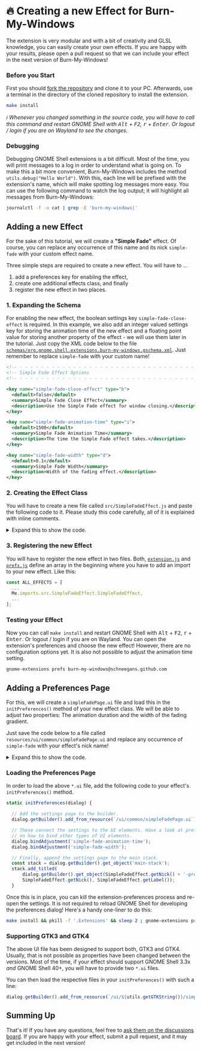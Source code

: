 # 🔥 Creating a new Effect for Burn-My-Windows

The extension is very modular and with a bit of creativity and GLSL knowledge, you can easily create your own effects.
If you are happy with your results, please open a pull request so that we can include your effect in the next version of Burn-My-Windows!

### Before you Start

First you should [fork the repository](https://github.com/Schneegans/Burn-My-Windows/fork) and clone it to your PC.
Afterwards, use a terminal in the directory of the cloned repository to install the extension.

```bash
make install
```

_:information_source: Whenever you changed something in the source code, you will have to call this command and restart GNOME Shell with <kbd>Alt</kbd> + <kbd>F2</kbd>, <kbd>r</kbd> + <kbd>Enter</kbd>.
Or logout / login if you are on Wayland to see the changes._

### Debugging

Debugging GNOME Shell extensions is a bit difficult.
Most of the time, you will print messages to a log in order to understand what is going on.
To make this a bit more convenient, Burn-My-Windows includes the method `utils.debug("Hello World")`.
With this, each line will be prefixed with the extension's name, which will make spotting log messages more easy. You can use the following command to watch the log output; it will highlight all messages from Burn-My-Windows:

```bash
journalctl -f -o cat | grep -E 'burn-my-windows|'
```

## Adding a new Effect

For the sake of this tutorial, we will create a **"Simple Fade"** effect.
Of course, you can replace any occurrence of this name and its nick `simple-fade` with your custom effect name.

Three simple steps are required to create a new effect. 
You will have to ...

1. add a preferences key for enabling the effect,
2. create one additional effects class, and finally
3. register the new effect in two places.

### 1. Expanding the Schema

For enabling the new effect, the boolean settings key `simple-fade-close-effect` is required.
In this example, we also add an integer valued settings key for storing the animation time of the new effect and a floating point value for storing another property of the effect - we will use them later in the tutorial.
Just copy the XML code below to the file [`schemas/org.gnome.shell.extensions.burn-my-windows.gschema.xml`](schemas/org.gnome.shell.extensions.burn-my-windows.gschema.xml).
Just remember to replace `simple-fade` with your custom name!

```xml
<!-- - - - - - - - - - - - - - - - - - - - - - - - - - - - - - - - - - - - - - - - -->
<!-- Simple Fade Effect Options                                                    -->
<!-- - - - - - - - - - - - - - - - - - - - - - - - - - - - - - - - - - - - - - - - -->

<key name="simple-fade-close-effect" type="b">
  <default>false</default>
  <summary>Simple Fade Close Effect</summary>
  <description>Use the Simple Fade effect for window closing.</description>
</key>

<key name="simple-fade-animation-time" type="i">
  <default>1500</default>
  <summary>Simple Fade Animation Time</summary>
  <description>The time the Simple Fade effect takes.</description>
</key>

<key name="simple-fade-width" type="d">
  <default>0.1</default>
  <summary>Simple Fade Width</summary>
  <description>Width of the fading effect.</description>
</key>
```

### 2. Creating the Effect Class

You will have to create a new file called `src/SimpleFadeEffect.js` and paste the following code to it.
Please study this code carefully, all of it is explained with inline comments.

<details>
  <summary>Expand this to show the code.</summary>

```javascript
//////////////////////////////////////////////////////////////////////////////////////////
//          )                                                   (                       //
//       ( /(   (  (               )    (       (  (  (         )\ )    (  (            //
//       )\()) ))\ )(   (         (     )\ )    )\))( )\  (    (()/( (  )\))(  (        //
//      ((_)\ /((_|()\  )\ )      )\  '(()/(   ((_)()((_) )\ )  ((_)))\((_)()\ )\       //
//      | |(_|_))( ((_)_(_/(    _((_))  )(_))  _(()((_|_)_(_/(  _| |((_)(()((_|(_)      //
//      | '_ \ || | '_| ' \))  | '  \()| || |  \ V  V / | ' \)) _` / _ \ V  V (_-<      //
//      |_.__/\_,_|_| |_||_|   |_|_|_|  \_, |   \_/\_/|_|_||_|\__,_\___/\_/\_//__/      //
//                                 |__/                                                 //
//                       Copyright (c) 2021 Simon Schneegans                            //
//          Released under the GPLv3 or later. See LICENSE file for details.            //
//////////////////////////////////////////////////////////////////////////////////////////

'use strict';

const GObject = imports.gi.GObject;

const ExtensionUtils = imports.misc.extensionUtils;
const Me             = imports.misc.extensionUtils.getCurrentExtension();
const utils          = Me.imports.src.utils;

//////////////////////////////////////////////////////////////////////////////////////////
// This effect ...                                                                      //
// <- Please add a description of your effect here ->                                   //
//////////////////////////////////////////////////////////////////////////////////////////

// The shader class for this effect is registered further down in this file.
let Shader = null;

// The effect class is completely static. It can be used to get some metadata (like the
// effect's name or supported GNOME Shell versions), to initialize the respective page of
// the settings dialog, as well as to create the actual shader for the effect.
var SimpleFadeEffect = class SimpleFadeEffect {

  // ---------------------------------------------------------------------------- metadata

  // The effect is available on all GNOME Shell versions supported by this extension.
  static getMinShellVersion() {
    return [3, 36];
  }

  // This will be called in various places where a unique identifier for this effect is
  // required. It should match the prefix of the settings keys which store whether the
  // effect is enabled currently (e.g. the '*-close-effect').
  static getNick() {
    return 'simple-fade';
  }

  // This will be shown in the sidebar of the preferences dialog as well as in the
  // drop-down menus where the user can choose the effect.
  static getLabel() {
    return 'Simple Fade Effect';
  }

  // -------------------------------------------------------------------- API for prefs.js

  // This is called by the preferences dialog. It loads the settings page for this effect,
  // binds all properties to the settings and appends the page to the main stack of the
  // preferences dialog.
  static initPreferences(dialog) {
    // Empty for now... Code is added here later in the tutorial!
  }

  // ---------------------------------------------------------------- API for extension.js

  // This is called from extension.js whenever a window is closed with this effect.
  static createShader(settings) {
    return new Shader(settings);
  }

  // This is also called from extension.js. It is used to tweak the ongoing transitions of
  // the actor - usually windows are faded to transparency and scaled down slightly by
  // GNOME Shell. Here, we modify this behavior as well as the transition duration.
  static tweakTransitions(actor, settings) {
    const animationTime = settings.get_int('simple-fade-animation-time');

    const tweakTransition = (property, value) => {
      const transition = actor.get_transition(property);
      if (transition) {
        transition.set_to(value);
        transition.set_duration(animationTime);
      }
    };

    // We re-target these transitions so that the window is neither scaled nor faded.
    tweakTransition('opacity', 255);
    tweakTransition('scale-x', 1);
    tweakTransition('scale-y', 1);
  }
}


//////////////////////////////////////////////////////////////////////////////////////////
// The shader class for this effect will only be registered in GNOME Shell's process    //
// (not in the preferences process). It's done this way as Clutter may not be installed //
// on the system and therefore the preferences would crash.                             //
//////////////////////////////////////////////////////////////////////////////////////////

if (utils.isInShellProcess()) {

  const Clutter        = imports.gi.Clutter;
  const shaderSnippets = Me.imports.src.shaderSnippets;

  Shader = GObject.registerClass({}, class Shader extends Clutter.ShaderEffect {
    _init(settings) {
      super._init({shader_type: Clutter.ShaderType.FRAGMENT_SHADER});

      this.set_shader_source(`

        // The code below injects some standard uniforms which will be updated during the
        // animation. This includes:
        // uTexture:    Contains the texture of the window.
        // uProgress:   A value which transitions from 0 to 1 during the entire animation.
        // uTime:       A steadily increasing value in seconds.
        // uSizeX:      The horizontal size of uTexture in pixels.
        // uSizeY:      The vertical size of uTexture in pixels.
        ${shaderSnippets.standardUniforms()}

        // The width of the fading effect is directly loaded from the settings.
        const float FADE_WIDTH = ${settings.get_double('simple-fade-width')};

        void main() {

          // Get the color from the window texture.
          vec4 windowColor = texture2D(uTexture, cogl_tex_coord_in[0].st);

          // Radial distance from window edge to the window's center.
          float dist = length(cogl_tex_coord_in[0].st - 0.5) * 2.0 / sqrt(2.0);

          // This gradually dissolves from [1..0] from the outside to the center.
          float mask = (1.0 - uProgress * (1.0 + FADE_WIDTH) - dist + FADE_WIDTH) / FADE_WIDTH;

          // Make the mask smoother.
          mask = smoothstep(0, 1, mask);

          // Set the final output color. This uses premultiplied alpha.
          cogl_color_out = windowColor * mask;
        }
      `);
    };
  });
}
```

</details>

### 3. Registering the new Effect

You will have to register the new effect in two files.
Both, [`extension.js`](extension.js) and [`prefs.js`](prefs.js) define an array in the beginning where you have to add an import to your new effect.
Like this:

```javascript
const ALL_EFFECTS = [
  ...
  Me.imports.src.SimpleFadeEffect.SimpleFadeEffect,
  ...
];
```



### Testing your Effect

Now you can call `make install` and restart GNOME Shell with <kbd>Alt</kbd> + <kbd>F2</kbd>, <kbd>r</kbd> + <kbd>Enter</kbd>.
Or logout / login if you are on Wayland.
You can open the extension's preferences and choose the new effect!
However, there are no configuration options yet.
It is also not possible to adjust the animation time setting.

```bash
gnome-extensions prefs burn-my-windows@schneegans.github.com
```

## Adding a Preferences Page

For this, we will create a `simpleFadePage.ui` file and load this in the `initPreferences()` method of your new effect class.
We will be able to adjust two properties: The animation duration and the width of the fading gradient.

Just save the code below to a file called `resources/ui/common/simpleFadePage.ui` and replace any occurrence of `simple-fade` with your effect's nick name!

<details>
  <summary>Expand this to show the code.</summary>

```xml
<?xml version="1.0" encoding="UTF-8"?>
<interface>

  <object class="GtkAdjustment" id="simple-fade-animation-time">
    <property name="upper">5000</property>
    <property name="lower">100</property>
    <property name="step-increment">10</property>
    <property name="page-increment">100</property>
  </object>

  <object class="GtkAdjustment" id="simple-fade-width">
    <property name="upper">1</property>
    <property name="lower">0</property>
    <property name="step-increment">0.01</property>
    <property name="page-increment">0.1</property>
  </object>

  <object class="GtkBox" id="simple-fade-prefs">
    <property name="orientation">vertical</property>
    <property name="margin-start">60</property>
    <property name="margin-end">60</property>
    <property name="margin-top">60</property>
    <property name="margin-bottom">60</property>

    <child>
      <object class="GtkFrame">
        <child>
          <object class="GtkListBox">
            <property name="selection-mode">none</property>
            <property name="show-separators">1</property>
            <style>
              <class name="rich-list" />
            </style>

            <child>
              <object class="GtkListBoxRow">
                <property name="activatable">0</property>
                <child>
                  <object class="GtkBox">
                    <child>
                      <object class="GtkLabel">
                        <property name="label" translatable="yes">Animation Time [ms]</property>
                        <property name="xalign">0</property>
                        <property name="halign">start</property>
                        <property name="valign">center</property>
                        <property name="hexpand">1</property>
                      </object>
                    </child>
                    <child>
                      <object class="GtkScale">
                        <property name="halign">end</property>
                        <property name="valign">center</property>
                        <property name="draw-value">1</property>
                        <property name="digits">0</property>
                        <property name="value-pos">left</property>
                        <property name="width-request">300</property>
                        <property name="adjustment">simple-fade-animation-time</property>
                      </object>
                    </child>
                    <child>
                      <object class="GtkButton" id="reset-simple-fade-animation-time">
                        <child>
                          <object class="GtkImage">
                            <property name="icon-name">edit-clear-symbolic</property>
                            <property name="icon-size">1</property>
                          </object>
                        </child>
                        <property name="tooltip-text">Reset to Default Value</property>
                        <style>
                          <class name="flat" />
                        </style>
                      </object>
                    </child>
                  </object>
                </child>
              </object>
            </child>

            <child>
              <object class="GtkListBoxRow">
                <property name="activatable">0</property>
                <child>
                  <object class="GtkBox">
                    <child>
                      <object class="GtkLabel">
                        <property name="label" translatable="yes">Fade Width</property>
                        <property name="xalign">0</property>
                        <property name="halign">start</property>
                        <property name="valign">center</property>
                        <property name="hexpand">1</property>
                      </object>
                    </child>
                    <child>
                      <object class="GtkScale">
                        <property name="halign">end</property>
                        <property name="valign">center</property>
                        <property name="draw-value">1</property>
                        <property name="digits">2</property>
                        <property name="value-pos">left</property>
                        <property name="width-request">300</property>
                        <property name="adjustment">simple-fade-width</property>
                      </object>
                    </child>
                    <child>
                      <object class="GtkButton" id="reset-simple-fade-width">
                        <child>
                          <object class="GtkImage">
                            <property name="icon-name">edit-clear-symbolic</property>
                            <property name="icon-size">1</property>
                          </object>
                        </child>
                        <property name="tooltip-text">Reset to Default Value</property>
                        <style>
                          <class name="flat" />
                        </style>
                      </object>
                    </child>
                  </object>
                </child>
              </object>
            </child>

          </object>
        </child>
      </object>
    </child>

  </object>

</interface>
```

</details>

### Loading the Preferences Page

In order to load the above `*.ui` file, add the following code to your effect's `initPreferences()` method.

```javascript
static initPreferences(dialog) {

  // Add the settings page to the builder.
  dialog.getBuilder().add_from_resource(`/ui/common/simpleFadePage.ui`);

  // These connect the settings to the UI elements. Have a look at prefs.js
  // on how to bind other types of UI elements.
  dialog.bindAdjustment('simple-fade-animation-time');
  dialog.bindAdjustment('simple-fade-width');

  // Finally, append the settings page to the main stack.
  const stack = dialog.getBuilder().get_object('main-stack');
  stack.add_titled(
      dialog.getBuilder().get_object(SimpleFadeEffect.getNick() + '-prefs'),
      SimpleFadeEffect.getNick(), SimpleFadeEffect.getLabel());
  }
```

Once this is in place, you can kill the extension-preferences process and re-open the settings.
It is not required to reload GNOME Shell for developing the preferences dialog!
Here's a handy one-liner to do this:

```bash
make install && pkill -f '.Extensions' && sleep 2 ; gnome-extensions prefs burn-my-windows@schneegans.github.com
```

### Supporting GTK3 and GTK4

The above UI file has been designed to support both, GTK3 and GTK4.
Usually, that is not possible as properties have been changed between the versions.
Most of the time, if your effect should support GNOME Shell 3.3x _and_ GNOME Shell 40+, you will have to provide two `*.ui` files.

You can then load the respective files in your `initPreferences()` with such a line:

```javascript
dialog.getBuilder().add_from_resource(`/ui/${utils.getGTKString()}/simpleFadePage.ui`);
```

## Summing Up

That's it!
If you have any questions, feel free to [ask them on the discussions board](https://github.com/Schneegans/Burn-My-Windows/discussions).
If you are happy with your effect, submit a pull request, and it may get included in the next version!